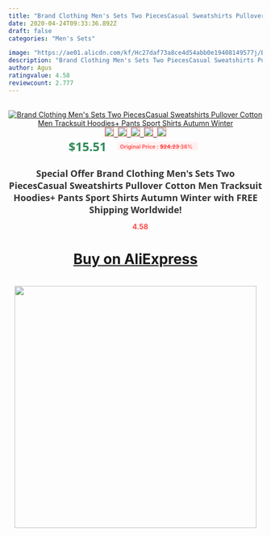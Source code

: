 ```yaml
---
title: "Brand Clothing Men's Sets Two PiecesCasual Sweatshirts Pullover Cotton Men Tracksuit Hoodies+ Pants Sport Shirts Autumn Winter"
date: 2020-04-24T09:33:36.892Z
draft: false
categories: "Men's Sets"

image: "https://ae01.alicdn.com/kf/Hc27daf73a8ce4d54abb0e19408149577j/Brand-Clothing-Men-s-Sets-Two-PiecesCasual-Sweatshirts-Pullover-Cotton-Men-Tracksuit-Hoodies-Pants-Sport-Shirts.png_220x220.png"
description: "Brand Clothing Men's Sets Two PiecesCasual Sweatshirts Pullover Cotton Men Tracksuit Hoodies+ Pants Sport Shirts Autumn Winter"
author: Agus
ratingvalue: 4.58
reviewcount: 2.777
---
```

<br>
<div style="text-align: center;">
<a href="https://s.click.aliexpress.com/e/_AptwGN" target="_blank" rel="nofollow noopener noreferrer"><img alt="Brand Clothing Men's Sets Two PiecesCasual Sweatshirts Pullover Cotton Men Tracksuit Hoodies+ Pants Sport Shirts Autumn Winter" class="magnifier-image" src="https://ae01.alicdn.com/kf/Hc27daf73a8ce4d54abb0e19408149577j/Brand-Clothing-Men-s-Sets-Two-PiecesCasual-Sweatshirts-Pullover-Cotton-Men-Tracksuit-Hoodies-Pants-Sport-Shirts.png_220x220.png_640x640.jpg">
<br>
<img style="border:1px solid salmon" src="https://ae01.alicdn.com/kf/Hc27daf73a8ce4d54abb0e19408149577j/Brand-Clothing-Men-s-Sets-Two-PiecesCasual-Sweatshirts-Pullover-Cotton-Men-Tracksuit-Hoodies-Pants-Sport-Shirts.png_120x120.jpg">&nbsp;&nbsp;<img style="border:1px solid salmon" src="https://ae01.alicdn.com/kf/Hfe6be34963724d828b02e996d21d6182F/Brand-Clothing-Men-s-Sets-Two-PiecesCasual-Sweatshirts-Pullover-Cotton-Men-Tracksuit-Hoodies-Pants-Sport-Shirts.jpg_120x120.jpg">&nbsp;&nbsp;<img style="border:1px solid salmon" src="https://ae01.alicdn.com/kf/Hee71916106794ba8b4a95eef128f5cebe/Brand-Clothing-Men-s-Sets-Two-PiecesCasual-Sweatshirts-Pullover-Cotton-Men-Tracksuit-Hoodies-Pants-Sport-Shirts.jpg_120x120.jpg">&nbsp;&nbsp;<img style="border:1px solid salmon" src="https://ae01.alicdn.com/kf/H057cf4ef51e740be9922b7c6770cf0e88/Brand-Clothing-Men-s-Sets-Two-PiecesCasual-Sweatshirts-Pullover-Cotton-Men-Tracksuit-Hoodies-Pants-Sport-Shirts.jpg_120x120.jpg">&nbsp;&nbsp;<img style="border:1px solid salmon" src="https://ae01.alicdn.com/kf/Hd8aeb56a599f4ca5976c2ce31e691ee8E/Brand-Clothing-Men-s-Sets-Two-PiecesCasual-Sweatshirts-Pullover-Cotton-Men-Tracksuit-Hoodies-Pants-Sport-Shirts.jpg_120x120.jpg"></a></div><br0>
<div style="text-align: center;"><span style="background-color: white; border: 0px; box-sizing: border-box; color: seagreen; display: inline-block; font-family: &quot;open sans&quot; , &quot;arial&quot; , &quot;helvetica&quot; , sans-serif , &quot;heiti&quot;; font-size: 24px; font-stretch: inherit; font-weight: 700; line-height: inherit; margin: 0px 10px 0px 0px; padding: 0px; vertical-align: middle;">$15.51 </span>
<span style="background: rgb(255 , 241 , 241); border-radius: 3px; border: 0px; box-sizing: border-box; color: #ff4747; display: inline-block; font-family: inherit; font-size: 12px; font-stretch: inherit; font-style: inherit; font-variant: inherit; font-weight: 600; line-height: inherit; margin: 0px; padding: 2px 5px; transform: scale(0.9); vertical-align: middle;">Original Price : <b style="text-decoration: line-through;">$24.23 </b> 36%&nbsp;&nbsp;</span></div>
<h1 style="color: #333333; display: inline-block; font-family: &quot;open sans&quot; , &quot;arial&quot; , &quot;helvetica&quot; , sans-serif , &quot;heiti&quot;; font-size: 18px; font-stretch: inherit; font-weight: 700; text-align: center;">Special Offer Brand Clothing Men's Sets Two PiecesCasual Sweatshirts Pullover Cotton Men Tracksuit Hoodies+ Pants Sport Shirts Autumn Winter with FREE Shipping Worldwide!</h1>
<div style="color: #ff4747; text-align: center;">
<img src="https://4.bp.blogspot.com/-M0ZcTcb-5uY/XleCXlxnR4I/AAAAAAAAAEc/OrjgMkXV1oMQFaCRZj5HQwOCBcu3w1FegCPcBGAYYCw/s1600/star.png" style="height: 15px;">&nbsp;<b>4.58</b></div>
<div class="button_cont" align="center"><a class="buynow_a" href="https://s.click.aliexpress.com/e/_AptwGN" target="_blank" rel="nofollow noopener noreferrer"><H1>Buy on AliExpress</H1></a></div><br>
<div class="separator" style="clear: both; text-align: center;">
<img src="https://lh3.googleusercontent.com/-pTy5HemUv9M/XlePHvY0dAI/AAAAAAAAAE4/0nX5iRUoIWY8eMW9Dpxeirr157OZliDIgCLcBGAsYHQ/s1600/badge.gif" width="480">
</div>
